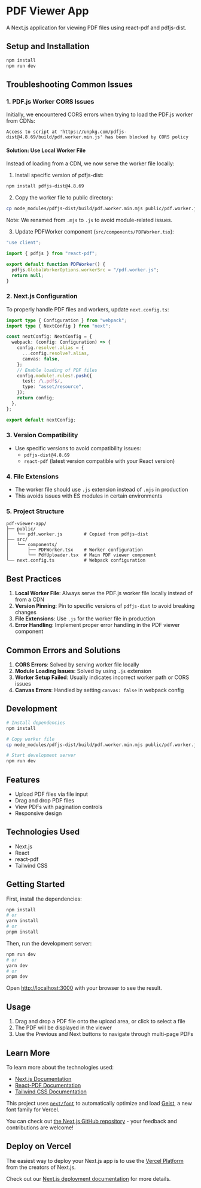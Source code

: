 # PDF Viewer App

A Next.js application for viewing PDF files using react-pdf and pdfjs-dist.

## Setup and Installation

```bash
npm install
npm run dev
```

## Troubleshooting Common Issues

### 1. PDF.js Worker CORS Issues

Initially, we encountered CORS errors when trying to load the PDF.js worker from CDNs:

```
Access to script at 'https://unpkg.com/pdfjs-dist@4.8.69/build/pdf.worker.min.js' has been blocked by CORS policy
```

#### Solution: Use Local Worker File

Instead of loading from a CDN, we now serve the worker file locally:

1. Install specific version of pdfjs-dist:

```bash
npm install pdfjs-dist@4.8.69
```

2. Copy the worker file to public directory:

```bash
cp node_modules/pdfjs-dist/build/pdf.worker.min.mjs public/pdf.worker.js
```

Note: We renamed from `.mjs` to `.js` to avoid module-related issues.

3. Update PDFWorker component (`src/components/PDFWorker.tsx`):

```typescript
"use client";

import { pdfjs } from "react-pdf";

export default function PDFWorker() {
  pdfjs.GlobalWorkerOptions.workerSrc = "/pdf.worker.js";
  return null;
}
```

### 2. Next.js Configuration

To properly handle PDF files and workers, update `next.config.ts`:

```typescript
import type { Configuration } from "webpack";
import type { NextConfig } from "next";

const nextConfig: NextConfig = {
  webpack: (config: Configuration) => {
    config.resolve!.alias = {
      ...config.resolve?.alias,
      canvas: false,
    };
    // Enable loading of PDF files
    config.module!.rules!.push({
      test: /\.pdf$/,
      type: "asset/resource",
    });
    return config;
  },
};

export default nextConfig;
```

### 3. Version Compatibility

- Use specific versions to avoid compatibility issues:
  - `pdfjs-dist@4.8.69`
  - `react-pdf` (latest version compatible with your React version)

### 4. File Extensions

- The worker file should use `.js` extension instead of `.mjs` in production
- This avoids issues with ES modules in certain environments

### 5. Project Structure

```
pdf-viewer-app/
├── public/
│   └── pdf.worker.js        # Copied from pdfjs-dist
├── src/
│   └── components/
│       ├── PDFWorker.tsx    # Worker configuration
│       └── PdfUploader.tsx  # Main PDF viewer component
└── next.config.ts           # Webpack configuration
```

## Best Practices

1. **Local Worker File**: Always serve the PDF.js worker file locally instead of from a CDN
2. **Version Pinning**: Pin to specific versions of `pdfjs-dist` to avoid breaking changes
3. **File Extensions**: Use `.js` for the worker file in production
4. **Error Handling**: Implement proper error handling in the PDF viewer component

## Common Errors and Solutions

1. **CORS Errors**: Solved by serving worker file locally
2. **Module Loading Issues**: Solved by using `.js` extension
3. **Worker Setup Failed**: Usually indicates incorrect worker path or CORS issues
4. **Canvas Errors**: Handled by setting `canvas: false` in webpack config

## Development

```bash
# Install dependencies
npm install

# Copy worker file
cp node_modules/pdfjs-dist/build/pdf.worker.min.mjs public/pdf.worker.js

# Start development server
npm run dev
```

## Features

- Upload PDF files via file input
- Drag and drop PDF files
- View PDFs with pagination controls
- Responsive design

## Technologies Used

- Next.js
- React
- react-pdf
- Tailwind CSS

## Getting Started

First, install the dependencies:

```bash
npm install
# or
yarn install
# or
pnpm install
```

Then, run the development server:

```bash
npm run dev
# or
yarn dev
# or
pnpm dev
```

Open [http://localhost:3000](http://localhost:3000) with your browser to see the result.

## Usage

1. Drag and drop a PDF file onto the upload area, or click to select a file
2. The PDF will be displayed in the viewer
3. Use the Previous and Next buttons to navigate through multi-page PDFs

## Learn More

To learn more about the technologies used:

- [Next.js Documentation](https://nextjs.org/docs)
- [React-PDF Documentation](https://react-pdf.org/)
- [Tailwind CSS Documentation](https://tailwindcss.com/docs)

This project uses [`next/font`](https://nextjs.org/docs/app/building-your-application/optimizing/fonts) to automatically optimize and load [Geist](https://vercel.com/font), a new font family for Vercel.

You can check out [the Next.js GitHub repository](https://github.com/vercel/next.js) - your feedback and contributions are welcome!

## Deploy on Vercel

The easiest way to deploy your Next.js app is to use the [Vercel Platform](https://vercel.com/new?utm_medium=default-template&filter=next.js&utm_source=create-next-app&utm_campaign=create-next-app-readme) from the creators of Next.js.

Check out our [Next.js deployment documentation](https://nextjs.org/docs/app/building-your-application/deploying) for more details.
